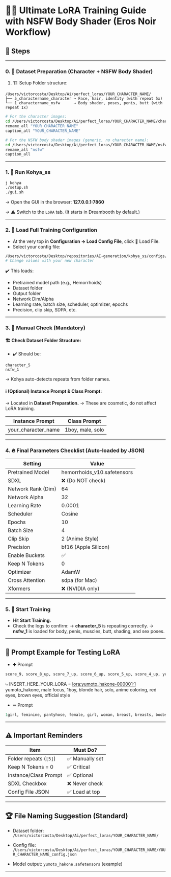 # 🍑🔥 Ultimate LoRA Training Guide with NSFW Body Shader (Eros Noir Workflow)

## 🚶 Steps

---

### 0. 📂 Dataset Preparation (Character + NSFW Body Shader)

1. 🏗️ Setup Folder structure:
```
/Users/victorcosta/Desktop/Ai/perfect_loras/YOUR_CHARACTER_NAME/
├── 5_charactername_character → Face, hair, identity (with repeat 5x)
└── 1_charactername_nsfw      → Body shader, poses, penis, butt (with repeat 1x)
```
```bash
# For the character images:
cd /Users/victorcosta/Desktop/Ai/perfect_loras/YOUR_CHARACTER_NAME/character_5
rename_all "YOUR_CHARACTER_NAME"
caption_all "YOUR_CHARACTER_NAME"

# For the NSFW body shader images (generic, no character name):
cd /Users/victorcosta/Desktop/Ai/perfect_loras/YOUR_CHARACTER_NAME/nsfw_1
rename_all "nsfw"
caption_all
```

---

### 1. 🏁 Run Kohya_ss

```bash
j kohya
./setup.sh
./gui.sh
```

→ Open the GUI in the browser:
**127.0.0.1:7860**

→ ⚠️ Switch to the `LoRA` tab. (It starts in Dreambooth by default.)

---

### 2. 🔄 Load Full Training Configuration

- At the very top in **Configuration → Load Config File**, click 📂 Load File.
- Select your config file:

```bash
/Users/victorcosta/Desktop/repositories/AI-generation/kohya_ss/configs/train/ultimate_lora.json
# Change values with your new character
```

✔️ This loads:
- Pretrained model path (e.g., Hemorrhoids)
- Dataset folder
- Output folder
- Network Dim/Alpha
- Learning rate, batch size, scheduler, optimizer, epochs
- Precision, clip skip, SDPA, etc.

---

### 3. 🔧 Manual Check (Mandatory)

#### 🏗️ Check Dataset Folder Structure:
- ✔️ Should be:
```
character_5
nsfw_1
```
→ Kohya auto-detects repeats from folder names.

#### ℹ️ (Optional) Instance Prompt & Class Prompt:
→ Located in **Dataset Preparation.**
→ These are cosmetic, do not affect LoRA training.

|   Instance Prompt   |   Class Prompt   |
|---------------------|------------------|
| your_character_name | 1boy, male, solo |

---

### 4. 🔥 Final Parameters Checklist (Auto-loaded by JSON)

| Setting             | Value                       |
|---------------------|-----------------------------|
| Pretrained Model    | hemorrhoids_v10.safetensors |
| SDXL                | ❌ (Do NOT check)           |
| Network Rank (Dim)  | 64                          |
| Network Alpha       | 32                          |
| Learning Rate       | 0.0001                      |
| Scheduler           | Cosine                      |
| Epochs              | 10                          |
| Batch Size          | 4                           |
| Clip Skip           | 2 (Anime Style)             |
| Precision           | bf16 (Apple Silicon)        |
| Enable Buckets      | ✅                          |
| Keep N Tokens       | 0                           |
| Optimizer           | AdamW                       |
| Cross Attention     | sdpa (for Mac)              |
| Xformers            | ❌ (NVIDIA only)            |

---

### 5. 🚀 Start Training

- Hit **Start Training.**
- Check the logs to confirm:
→ **character_5** is repeating correctly.
→ **nsfw_1** is loaded for body, penis, muscles, butt, shading, and sex poses.

---

## 🧪 Prompt Example for Testing LoRA

* ➕ Prompt
```rb
score_9, score_8_up, score_7_up, score_6_up, score_5_up, score_4_up, year2023, uncensored, game cg, official art, official style, anime screencap, 1boy, male focus, solo focus, INSERT_HERE_YOUR_LORA, slim athlete, twink, completely nude, testicles, male focus, precum, penis, veiny penis, uncensored, pubic hair, male pubic hair, foreskin, solo, nipples, cloud, sky, abs, outdoors, erection, looking at viewer, precum drip, smile, crotch, blush, from below, teeth, phimosis, thighs, cloudy sky, thick thighs, grin, <lora:Expressive_H:1> expressiveh, best quality, amazing quality, best aesthetic, absurdres, <lora:pony_good_hands:1> good_hands <lora:Detailer_NoobAI_Incrs_v1:1.0> detailed <lora:TCV_illusXL_Incrs_v2:0.3> anime
```

⤷ INSERT_HERE_YOUR_LORA = <lora:yumoto_hakone-000001:1> yumoto_hakone, male focus, 1boy, blonde hair, solo, anime coloring, red eyes, brown eyes, official style

* ➖ Prompt
```rb
1girl, feminine, pantyhose, female, girl, woman, breast, breasts, boobs, tits, lowres, bad, bad anatomy, bad proportions, bad perspective, text, error, missing, extra, fewer, cropped, jpeg artifacts, worst quality, bad quality, watermark, bad aesthetic, unfinished, chromatic aberration, scan, scan artifacts, twisted neck, twisted waist, twisted pelvis, intertwined limbs, intertwined fingers, missing limb, extra limb, extra legs, extra arms, extra hands, extra fingers, mutant limb, mutant arms, censored, POV, artist name, copyright name, crossed arms, crossed legs, severed limb, disembodied limb, crossed ankles, same face, twins, closed eyes, x-ray
```

---

## ⚠️ Important Reminders

| Item                      | Must Do?        |
|---------------------------|-----------------|
| Folder repeats (`[5]`)    | ✅ Manually set |
| Keep N Tokens = 0         | ✅ Critical     |
| Instance/Class Prompt     | ✅ Optional     |
| SDXL Checkbox             | ❌ Never check  |
| Config File JSON          | ✅ Load at top  |

---

## 🏆 File Naming Suggestion (Standard)

- Dataset folder:
`/Users/victorcosta/Desktop/Ai/perfect_loras/YOUR_CHARACTER_NAME/`

- Config file:
`/Users/victorcosta/Desktop/Ai/perfect_loras/YOUR_CHARACTER_NAME/YOUR_CHARACTER_NAME_config.json`

- Model output:
`yumoto_hakone.safetensors` (example)

---
